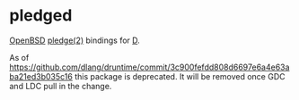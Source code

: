 pledged
=======
[OpenBSD](https://www.openbsd.org/) [pledge(2)](https://man.openbsd.org/pledge.2) bindings for [D](https://dlang.org/).

As of https://github.com/dlang/druntime/commit/3c900fefdd808d6697e6a4e63aba21ed3b035c16 this package is deprecated.
It will be removed once GDC and LDC pull in the change.
